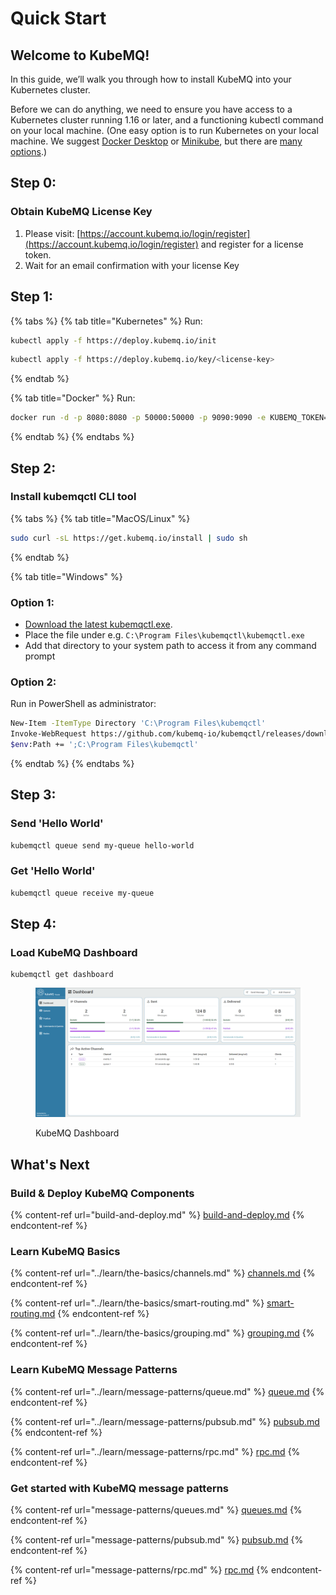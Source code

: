 # Quick Start

## **Welcome to KubeMQ!**

In this guide, we’ll walk you through how to install KubeMQ into your Kubernetes cluster.

Before we can do anything, we need to ensure you have access to a Kubernetes cluster running 1.16 or later, and a functioning kubectl command on your local machine. (One easy option is to run Kubernetes on your local machine. We suggest [Docker Desktop](https://www.docker.com/products/docker-desktop) or [Minikube](https://kubernetes.io/docs/tasks/tools/install-minikube/), but there are [many options](https://kubernetes.io/docs/setup/).)

## Step 0:

### Obtain KubeMQ License Key

1. Please visit: [https://account.kubemq.io/login/register](https://account.kubemq.io/login/register) and register for a license token.
2. Wait for an email confirmation with your license Key

## Step 1:

{% tabs %}
{% tab title="Kubernetes" %}
Run:

```bash
kubectl apply -f https://deploy.kubemq.io/init
```

```bash
kubectl apply -f https://deploy.kubemq.io/key/<license-key>
```
{% endtab %}

{% tab title="Docker" %}
Run:

```bash
docker run -d -p 8080:8080 -p 50000:50000 -p 9090:9090 -e KUBEMQ_TOKEN=<license-key> kubemq/kubemq
```
{% endtab %}
{% endtabs %}



## Step 2:

### Install kubemqctl CLI tool

{% tabs %}
{% tab title="MacOS/Linux" %}
```bash
sudo curl -sL https://get.kubemq.io/install | sudo sh
```
{% endtab %}

{% tab title="Windows" %}
### Option 1:

* [Download the latest kubemqctl.exe](https://github.com/kubemq-io/kubemqctl/releases/download/latest/kubemqctl.exe).
* Place the file under e.g. `C:\Program Files\kubemqctl\kubemqctl.exe`
* Add that directory to your system path to access it from any command prompt

### Option 2:

Run in PowerShell as administrator:

```bash
New-Item -ItemType Directory 'C:\Program Files\kubemqctl'
Invoke-WebRequest https://github.com/kubemq-io/kubemqctl/releases/download/latest/kubemqctl.exe -OutFile 'C:\Program Files\kubemqctl\kubemqctl.exe'
$env:Path += ';C:\Program Files\kubemqctl'
```
{% endtab %}
{% endtabs %}

## Step 3:

### Send 'Hello World'

```bash
kubemqctl queue send my-queue hello-world
```

### Get 'Hello World'

```bash
kubemqctl queue receive my-queue
```

## Step 4:

### Load KubeMQ Dashboard

```
kubemqctl get dashboard
```

<figure><img src="../.gitbook/assets/Snag_1237dbef.png" alt=""><figcaption><p>KubeMQ Dashboard</p></figcaption></figure>

## What's Next

### Build & Deploy KubeMQ Components

{% content-ref url="build-and-deploy.md" %}
[build-and-deploy.md](build-and-deploy.md)
{% endcontent-ref %}



### Learn KubeMQ Basics

{% content-ref url="../learn/the-basics/channels.md" %}
[channels.md](../learn/the-basics/channels.md)
{% endcontent-ref %}

{% content-ref url="../learn/the-basics/smart-routing.md" %}
[smart-routing.md](../learn/the-basics/smart-routing.md)
{% endcontent-ref %}

{% content-ref url="../learn/the-basics/grouping.md" %}
[grouping.md](../learn/the-basics/grouping.md)
{% endcontent-ref %}

### Learn KubeMQ Message Patterns

{% content-ref url="../learn/message-patterns/queue.md" %}
[queue.md](../learn/message-patterns/queue.md)
{% endcontent-ref %}

{% content-ref url="../learn/message-patterns/pubsub.md" %}
[pubsub.md](../learn/message-patterns/pubsub.md)
{% endcontent-ref %}

{% content-ref url="../learn/message-patterns/rpc.md" %}
[rpc.md](../learn/message-patterns/rpc.md)
{% endcontent-ref %}

### Get started with KubeMQ message patterns

{% content-ref url="message-patterns/queues.md" %}
[queues.md](message-patterns/queues.md)
{% endcontent-ref %}

{% content-ref url="message-patterns/pubsub.md" %}
[pubsub.md](message-patterns/pubsub.md)
{% endcontent-ref %}

{% content-ref url="message-patterns/rpc.md" %}
[rpc.md](message-patterns/rpc.md)
{% endcontent-ref %}


